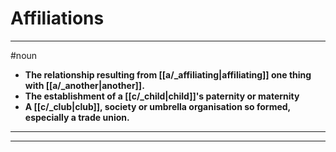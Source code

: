 # Affiliations
---
#noun
- **The relationship resulting from [[a/_affiliating|affiliating]] one thing with [[a/_another|another]].**
- **The establishment of a [[c/_child|child]]'s paternity or maternity**
- **A [[c/_club|club]], society or umbrella organisation so formed, especially a trade union.**
---
---
